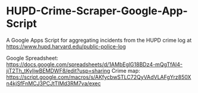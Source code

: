 # HUPD-Crime-Scraper-Google-App-Script
A Google Apps Script for aggregating incidents from the HUPD crime log at https://www.hupd.harvard.edu/public-police-log

Google Spreadsheet: https://docs.google.com/spreadsheets/d/1AMbEglG18BDz4-mQgTfAl4-jiT2Th_tKyIjwBEMDWF8/edit?usp=sharing
Crime map: https://script.google.com/macros/s/AKfycbwSTLC72QyVAdVLAFgYrz850Xn4kjSfFnMCJ3PCJtTlMd3RM7va/exec
